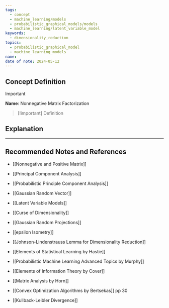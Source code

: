 ```yaml
---
tags:
  - concept
  - machine_learning/models
  - probabilistic_graphical_models/models
  - machine_learning/latent_variable_model
keywords:
  - dimensionality_reduction
topics:
  - probabilistic_graphical_model
  - machine_learning_models
name: 
date of note: 2024-05-12
---
```


## Concept Definition

>[!important]
>**Name**: Nonnegative Matrix Factorization

>[!important] Definition




## Explanation





-----------
##  Recommended Notes and References


- [[Nonnegative and Positive Matrix]]
- [[Principal Component Analysis]]
- [[Probabilistic Principle Component Analysis]]
- [[Gaussian Random Vector]]

- [[Latent Variable Models]]


- [[Curse of Dimensionality]]
- [[Gaussian Random Projections]]
- [[epsilon Isometry]]
- [[Johnson-Lindenstrauss Lemma for Dimensionality Reduction]]



- [[Elements of Statistical Learning by Hastie]]
- [[Probabilistic Machine Learning Advanced Topics by Murphy]]
- [[Elements of Information Theory by Cover]]
- [[Matrix Analysis by Horn]]
- [[Convex Optimization Algorithms by Bertsekas]] pp 30 

- [[Kullback-Leibler Divergence]]